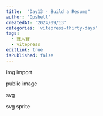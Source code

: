 ```yaml
---
title:  "Day13 - Build a Resume"
author: 'Opshell'
createdAt: '2024/09/13'
categories: 'vitepress-thirty-days'
tags:
  - 鐵人賽
  - vitepress
editLink: true
isPublished: false
---
```


img import

public image

svg

svg sprite
